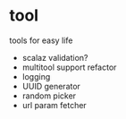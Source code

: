 # tool
tools for easy life

- scalaz validation?
- multitool support refactor
- logging
- UUID generator
- random picker
- url param fetcher

